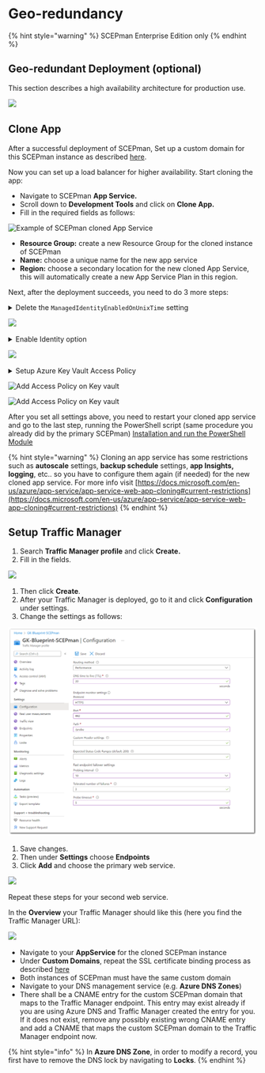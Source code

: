 # Geo-redundancy

{% hint style="warning" %}
SCEPman Enterprise Edition only
{% endhint %}

## Geo-redundant Deployment (optional)

This section describes a high availability architecture for production use.

![](<../../../.gitbook/assets/scepman\_loadbalancer1 (7) (7) (7) (1) (1) (1) (1) (1) (2) (6).png>)

## Clone App

After a successful deployment of SCEPman, Set up a custom domain for this SCEPman instance as described [here](custom-domain.md).

Now you can set up a load balancer for higher availability. Start cloning the app:

* Navigate to SCEPman **App Service.**&#x20;
* Scroll down to **Development Tools** and click on **Clone App.**&#x20;
* Fill in the required fields as follows:

![Example of SCEPman cloned App Service](<../../.gitbook/assets/2022-04-21 11\_22\_30-SCEPmanGeoRed01.png>)

* **Resource Group:** create a new Resource Group for the cloned instance of SCEPman
* **Name:** choose a unique name for the new app service
* **Region:** choose a secondary location for the new cloned App Service, this will automatically create a new App Service Plan in this region.

Next, after the deployment succeeds, you need to do 3 more steps:

<details>

<summary>Delete the <code>ManagedIdentityEnabledOnUnixTime</code> setting</summary>

Navigate in your cloned app service to **Configuration** and delete the setting `AppConfig:AuthConfig:ManagedIdentityEnabledOnUnixTime` then save settings (see screenshot)

</details>

![](<../../.gitbook/assets/2022-04-21 11\_39\_55-ClonedSCEPman.png>)

<details>

<summary>Enable Identity option</summary>

Navigate to **Identity** turn it on and save

</details>

![](<../../.gitbook/assets/2022-04-21 11\_46\_35-ClonedSCEPman3.png>)

<details>

<summary>Setup Azure Key Vault Access Policy</summary>

* Navigate to your **Key Vault** (in the primary resource group) and go to **Access policies** and add access policy for your new cloned app service (see screenshot below)
* For **Key, Secret and Certificate permissions** add all permissions except the **Privileged Certificate Operations "Purge"** leave it unchecked (see screenshot)
* By **Select principal** choose your cloned app service
* Add and save

</details>

![Add Access Policy on Key vault](<../../.gitbook/assets/2022-04-21 11\_51\_24-kv-scepman-002ptest - Microsoft Azure and 2 more pages - C4A8 EHamed - Microsoft.png>)

![Add Access Policy on Key vault](<../../.gitbook/assets/2022-04-21 12\_11\_00-Add access policy .png>)

After you set all settings above, you need to restart your cloned app service and go to the last step, running the PowerShell script (same procedure you already did by the primary SCEPman) [Installation and run the PowerShell Module](../post-installation-config.md#acquire-and-run-the-scepman-installation-powershell-module)

{% hint style="warning" %}
Cloning an app service has some restrictions such as **autoscale** settings, **backup schedule** settings, **app Insights, logging**, etc.. so you have to configure them again (if needed) for the new cloned app service. For more info visit [https://docs.microsoft.com/en-us/azure/app-service/app-service-web-app-cloning#current-restrictions](https://docs.microsoft.com/en-us/azure/app-service/app-service-web-app-cloning#current-restrictions)
{% endhint %}

## Setup Traffic Manager

1. Search **Traffic Manager profile** and click **Create.**&#x20;
2. Fill in the fields.

![](<../../../.gitbook/assets/scepman\_trafficmanager1 (2) (2) (2) (2) (2) (2) (2) (2) (2) (2) (2) (2) (2) (2) (2) (6) (7) (5) (1) (1) (1) (1) (1) (2) (6).png>)

1. Then click **Create**.
2. After your Traffic Manager is deployed, go to it and click **Configuration** under settings.
3. Change the settings as follows:

![](../../.gitbook/assets/ReplaceTrafficManagerSS.png)

1. Save changes.
2. Then under **Settings** choose **Endpoints**
3. Click **Add** and choose the primary web service.

![](<../../../.gitbook/assets/scepman\_trafficmanager3 (1).png>)

Repeat these steps for your second web service.

In the **Overview** your Traffic Manager should like this (here you find the Traffic Manager URL):

![](<../../../.gitbook/assets/scepman\_trafficmanager4 (1) (1) (1) (1) (1) (2) (6).png>)

* Navigate to your **AppService** for the cloned SCEPman instance
* Under **Custom Domains**, repeat the SSL certificate binding process as described [here](https://docs.scepman.com/scepman-configuration/optional/custom-domain#SSL-Binding)
* Both instances of SCEPman must have the same custom domain
* Navigate to your DNS management service (e.g. **Azure DNS Zones**)
* There shall be a CNAME entry for the custom SCEPman domain that maps to the Traffic Manager endpoint. This entry may exist already if you are using Azure DNS and Traffic Manager created the entry for you. If it does not exist, remove any possibly existing wrong CNAME entry and add a CNAME that maps the custom SCEPman domain to the Traffic Manager endpoint now.

{% hint style="info" %}
In **Azure DNS Zone**, in order to modify a record, you first have to remove the DNS lock by navigating to **Locks**.
{% endhint %}
